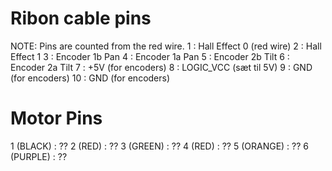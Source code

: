 # Ribon cable pins
NOTE: Pins are counted from the red wire.
1  : Hall Effect 0 (red wire)
2  : Hall Effect 1
3  : Encoder 1b Pan
4  : Encoder 1a Pan
5  : Encoder 2b Tilt
6  : Encoder 2a Tilt
7  : +5V (for encoders)
8  : LOGIC_VCC (sæt til 5V)
9  : GND (for encoders)
10 : GND (for encoders)

# Motor Pins
1 (BLACK)  : ??
2 (RED)    : ??
3 (GREEN)  : ??
4 (RED)    : ??
5 (ORANGE) : ??
6 (PURPLE) : ??
